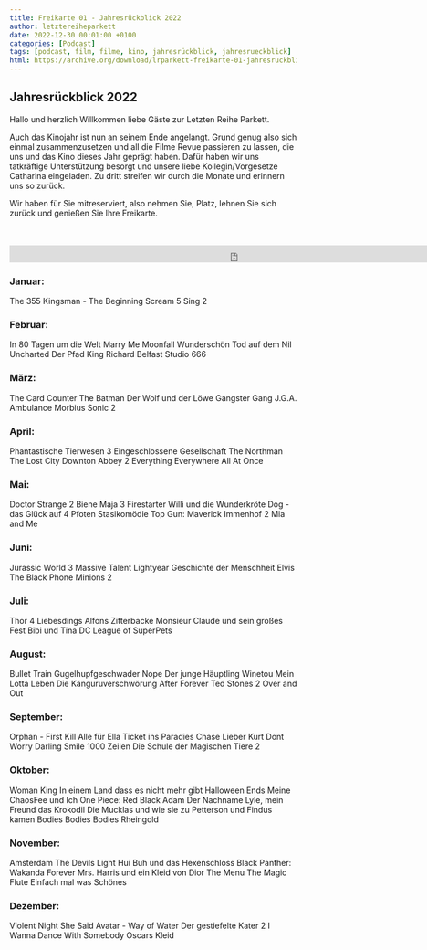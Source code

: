 ```yaml
---
title: Freikarte 01 - Jahresrückblick 2022
author: letztereiheparkett
date: 2022-12-30 00:01:00 +0100
categories: [Podcast]
tags: [podcast, film, filme, kino, jahresrückblick, jahresrueckblick]
html: https://archive.org/download/lrparkett-freikarte-01-jahresruckblick-2022/LRParkett%20Freikarte%2001%20-%20Jahresr%C3%BCckblick%202022.mp3
---
```


## Jahresrückblick 2022
Hallo und herzlich Willkommen liebe Gäste zur Letzten Reihe Parkett.

Auch das Kinojahr ist nun an seinem Ende angelangt. Grund genug also sich einmal zusammenzusetzen und all die Filme Revue passieren zu lassen, die uns und das Kino dieses Jahr geprägt haben.
Dafür haben wir uns tatkräftige Unterstützung besorgt und unsere liebe Kollegin/Vorgesetze Catharina eingeladen. Zu dritt streifen wir durch die Monate und erinnern uns so zurück.

Wir haben für Sie mitreserviert, also nehmen Sie, Platz, lehnen Sie sich zurück und genießen Sie Ihre Freikarte.

<br>
<br>

<iframe src="https://archive.org/download/lrparkett-freikarte-01-jahresruckblick-2022/LRParkett%20Freikarte%2001%20-%20Jahresr%C3%BCckblick%202022.mp3" width="800" height="30" frameborder="0" webkitallowfullscreen="true" mozallowfullscreen="true" allowfullscreen></iframe>

### Januar:

The 355
Kingsman - The Beginning
Scream 5
Sing 2



### Februar:

In 80 Tagen um die Welt
Marry Me
Moonfall
Wunderschön
Tod auf dem Nil
Uncharted
Der Pfad
King Richard
Belfast
Studio 666




### März:

The Card Counter
The Batman
Der Wolf und der Löwe
Gangster Gang
J.G.A.
Ambulance
Morbius
Sonic 2




### April:

Phantastische Tierwesen 3
Eingeschlossene Gesellschaft
The Northman
The Lost City
Downton Abbey 2
Everything Everywhere All At Once




### Mai:

Doctor Strange 2
Biene Maja 3
Firestarter
Willi und die Wunderkröte
Dog - das Glück auf 4 Pfoten
Stasikomödie
Top Gun: Maverick
Immenhof 2
Mia and Me




### Juni:

Jurassic World 3
Massive Talent
Lightyear
Geschichte der Menschheit
Elvis
The Black Phone
Minions 2



### Juli:
Thor 4
Liebesdings
Alfons Zitterbacke
Monsieur Claude und sein großes Fest
Bibi und Tina
DC League of SuperPets



### August:
Bullet Train
Gugelhupfgeschwader
Nope
Der junge Häuptling Winetou
Mein Lotta Leben
Die Känguruverschwörung
After Forever
Ted Stones 2
Over and Out



### September:

Orphan - First Kill
Alle für Ella
Ticket ins Paradies
Chase
Lieber Kurt
Dont Worry Darling
Smile
1000 Zeilen
Die Schule der Magischen Tiere 2



### Oktober:

Woman King
In einem Land dass es nicht mehr gibt
Halloween Ends
Meine ChaosFee und Ich
One Piece: Red
Black Adam
Der Nachname
Lyle, mein Freund das Krokodil
Die Mucklas und wie sie zu Petterson und Findus kamen
Bodies Bodies Bodies
Rheingold




### November:

Amsterdam
The Devils Light
Hui Buh und das Hexenschloss
Black Panther: Wakanda Forever
Mrs. Harris und ein Kleid von Dior
The Menu
The Magic Flute
Einfach mal was Schönes




### Dezember:

Violent Night
She Said
Avatar - Way of Water
Der gestiefelte Kater 2
I Wanna Dance With Somebody
Oscars Kleid